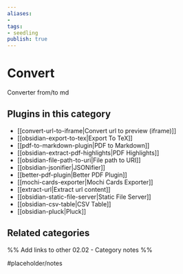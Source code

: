 ```yaml
---
aliases:
- 
tags: 
- seedling 
publish: true
---
```



# Convert

Converter from/to md

## Plugins in this category

- [[convert-url-to-iframe|Convert url to preview (iframe)]]
- [[obsidian-export-to-tex|Export To TeX]]
- [[pdf-to-markdown-plugin|PDF to Markdown]]
- [[obsidian-extract-pdf-highlights|PDF Highlights]]
- [[obsidian-file-path-to-uri|File path to URI]]
- [[obsidian-jsonifier|JSONifier]]
- [[better-pdf-plugin|Better PDF Plugin]]
- [[mochi-cards-exporter|Mochi Cards Exporter]]
- [[extract-url|Extract url content]]
- [[obsidian-static-file-server|Static File Server]]
- [[obsidian-csv-table|CSV Table]]
- [[obsidian-pluck|Pluck]]

## Related categories

%% Add links to other 02.02 - Category notes %%

#placeholder/notes